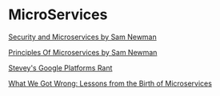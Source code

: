 # MicroServices

[Security and Microservices by Sam Newman](https://www.youtube.com/watch?v=ZXGaC3GR3zU)

[Principles Of Microservices by Sam Newman](https://www.youtube.com/watch?v=PFQnNFe27kU)

[Stevey's Google Platforms Rant](https://gist.github.com/chitchcock/1281611)

[What We Got Wrong: Lessons from the Birth of Microservices
](https://www.infoq.com/presentations/google-lessons-microservices)